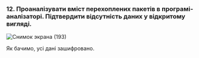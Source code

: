 ### 12. Проаналізувати вміст перехоплених пакетів в програмі-аналізаторі. Підтвердити відсутність даних у відкритому вигляді.

![Снимок экрана (193)](https://github.com/oleksandrblazhko/ai-191-buriak/assets/145441728/ceb22136-e3e1-4143-9ff2-f3b49736e116)

Як бачимо, усі дані зашифровано.
